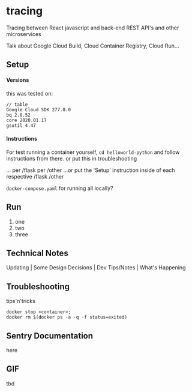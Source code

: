 # tracing
Tracing between React javascript and back-end REST API's and other microservices

Talk about Google Cloud Build, Cloud Container Registry, Cloud Run...

## Setup
#### Versions
this was tested on:
```
// table
Google Cloud SDK 277.0.0
bq 2.0.52
core 2020.01.17
gsutil 4.47
```
#### Instructions
For test running a container yourself, `cd helloworld-python` and follow instructions from there. or put this in troubleshooting

...
per /flask
per /other
...or put the 'Setup' instruction inside of each respective /flask /other

`docker-compose.yaml` for running all locally?

## Run
1. one
2. two
3. three

## Technical Notes
Updating | Some Design Decisions | Dev Tips/Notes | What's Happening

## Troubleshooting
tips'n'tricks
```
docker stop <container>;
docker rm $(docker ps -a -q -f status=exited)
```

## Sentry Documentation
here

## GIF
tbd
